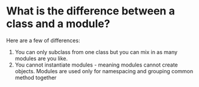 # What is the difference between a class and a module?

Here are a few of differences:
1. You can only subclass from one class but you can mix in as many modules are you like.
2. You cannot instantiate modules - meaning modules cannot create objects. Modules are used only for namespacing and grouping common method together
